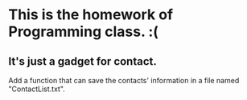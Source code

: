 This is the homework of Programming class. :(
=============================================

It's just a gadget for contact.
-------------------------------
Add a function that can save the contacts' information in a file named "ContactList.txt".
